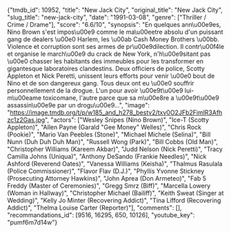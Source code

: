 {"tmdb_id": 10952, "title": "New Jack City", "original_title": "New Jack City", "slug_title": "new-jack-city", "date": "1991-03-08", "genre": ["Thriller / Crime / Drame"], "score": "6.6/10", "synopsis": "En quelques ann\u00e9es, Nino Brown s'est impos\u00e9 comme le ma\u00eetre absolu d'un puissant gang de dealers \u00e0 Harlem, les \u00ab Cash Money Brothers \u00bb. Violence et corruption sont ses armes de pr\u00e9dilection. Il contr\u00f4le et organise le march\u00e9 du crack de New York, n'h\u00e9sitant pas \u00e0 chasser les habitants des immeubles pour les transformer en gigantesque laboratoires clandestins. Deux officiers de police, Scotty Appleton et Nick Peretti, unissent leurs efforts pour venir \u00e0 bout de Nino et de son dangereux gang. Tous deux ont eu \u00e0 souffrir personnellement de la drogue. L'un pour avoir \u00e9t\u00e9 lui-m\u00eame toxicomane, l'autre parce que sa m\u00e8re a \u00e9t\u00e9 assassin\u00e9e par un drogu\u00e9...", "image": "https://image.tmdb.org/t/p/w185_and_h278_bestv2/txv0O2JFb2FimlR3Afhzc1z2Gas.jpg", "actors": ["Wesley Snipes (Nino Brown)", "Ice-T (Scotty Appleton)", "Allen Payne (Garald \"Gee Money\" Welles)", "Chris Rock (Pookie)", "Mario Van Peebles (Stone)", "Michael Michele (Selina)", "Bill Nunn (Duh Duh Duh Man)", "Russell Wong (Park)", "Bill Cobbs (Old Man)", "Christopher Williams (Kareem Akbar)", "Judd Nelson (Nick Peretti)", "Tracy Camilla Johns (Uniqua)", "Anthony DeSando (Frankie Needles)", "Nick Ashford (Reverend Oates)", "Vanessa Williams (Keisha)", "Thalmus Rasulala (Police Commissioner)", "Flavor Flav (D.J.)", "Phyllis Yvonne Stickney (Prosecuting Attorney Hawkins)", "John Aprea (Don Armeteo)", "Fab 5 Freddy (Master of Ceremonies)", "Gregg Smrz (Biff)", "Marcella Lowery (Woman in Hallway)", "Christopher Michael (Bailiff)", "Keith Sweat (Singer at Wedding)", "Kelly Jo Minter (Recovering Addict)", "Tina Lifford (Recovering Addict)", "Thelma Louise Carter (Reporter)"], "comments": [], "recommandations_id": [9516, 16295, 650, 10126], "youtube_key": "pumf6m7d14w"}